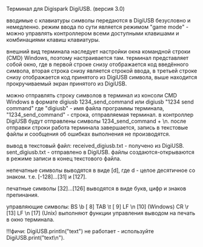 
Терминал для Digispark DigiUSB. (версия 3.0)

вводимые с клавиатуры символы передаются в DigiUSB безусловно и немедленно.
режим ввода по сути является режимом "game mode" - можно управлять контроллером
всеми доступными клавишами и комбинациями клавиш клавиатуры.

внешний вид терминала наследует настройки окна командной строки (CMD) Windows,
поэтому настраивается там.
терминал представляет собой окно, где в первой строке снизу отображается код
введённого символа, вторая строка снизу является строкой ввода, в третьей
строке снизу отображается код принятого из DigiUSB символа, выше находится
прокручиваемый экран принятого из DigiUSB.

можно отправлять строку символов в терминал из консоли CMD Windows в формате
digiusb 1234_send_command
или
digiusb "1234 send command"
где "digiusb" - имя файла программы терминала, "1234_send_command" - строка,
отправляемая терминал.
в контроллер DigiUSB будут отправлены символы 1234_send_command + \n.
после отправки строки работа терминала завершается, запись в текстовые файлы и
сообщения об ошибках выполнения не производятся.

вывод в текстовый файл:
received_digiusb.txt - получено из DigiUSB.
sent_digiusb.txt - отправлено в DigiUSB.
файлы создаются-открываются в режиме записи в конец текстового файла.

непечатные символы выводятся в виде [d], где d - целое десятичное со знаком.
т.е. [-128]...[31] и [127].

печатные символы [32]...[126] выводятся в виде букв, цифр и знаков препинания.

управляющие символы:
BS  \b [ 8]
TAB \t [ 9]
LF  \n [10] (Windows)
CR  \r [13]
LF  \n [17] (Unix)
выполняют функции управления выводом на печать в окно терминала.


!!!фичи:
DigiUSB.println("text") не работает - используйте DigiUSB.print("text\n").

